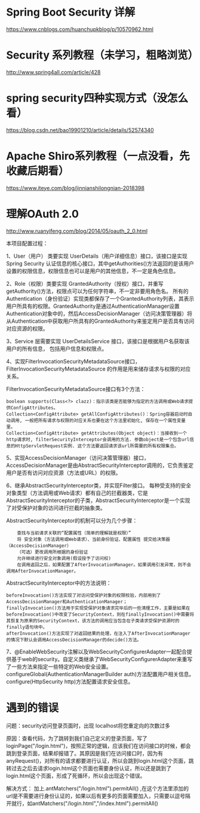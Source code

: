 # Spring Boot Security 详解

https://www.cnblogs.com/huanchupkblog/p/10570962.html

# Security 系列教程（未学习，粗略浏览）

http://www.spring4all.com/article/428

# spring security四种实现方式（没怎么看）

https://blog.csdn.net/bao19901210/article/details/52574340

# Apache Shiro系列教程（一点没看，先收藏后期看）

https://www.iteye.com/blog/jinnianshilongnian-2018398

# 理解OAuth 2.0

http://www.ruanyifeng.com/blog/2014/05/oauth_2_0.html

本项目配置过程：

1、User（用户） 类要实现 UserDetails（用户详细信息）接口，该接口是实现Spring Security 认证信息的核心接口，其中getAuthorities()方法返回的是该用户设置的权限信息，权限信息也可以是用户的其他信息，不一定是角色信息。

2、Role（权限）类要实现 GrantedAuthority（授权）接口，并重写getAuthority()方法，权限点可以为任何字符串，不一定非要用角色名。
所有的Authentication（身份验证）实现类都保存了一个GrantedAuthority列表，其表示用户所具有的权限。GrantedAuthority是通过AuthenticationManager设置Authentication对象中的，然后AccessDecisionManager（访问决策管理器）将从Authentication中获取用户所具有的GrantedAuthority来鉴定用户是否具有访问对应资源的权限。

3、Service 层需要实现 UserDetailsService 接口，该接口是根据用户名获取该用户的所有信息， 包括用户信息和权限点。

4、实现FilterInvocationSecurityMetadataSource接口，FilterInvocationSecurityMetadataSource 的作用是用来储存请求与权限的对应关系。

FilterInvocationSecurityMetadataSource接口有3个方法：

    boolean supports(Class<?> clazz)：指示该类是否能够为指定的方法调用或Web请求提供ConfigAttributes。
    Collection<ConfigAttribute> getAllConfigAttributes()：Spring容器启动时自动调用, 一般把所有请求与权限的对应关系也要在这个方法里初始化, 保存在一个属性变量里。
    Collection<ConfigAttribute> getAttributes(Object object)：当接收到一个http请求时, filterSecurityInterceptor会调用的方法. 参数object是一个包含url信息的HttpServletRequest实例. 这个方法要返回请求该url所需要的所有权限集合。

5、实现AccessDecisionManager（访问决策管理器）接口，AccessDecisionManager是由AbstractSecurityInterceptor调用的，它负责鉴定用户是否有访问对应资源（方法或URL）的权限。

6、继承AbstractSecurityInterceptor类，并实现Filter接口。
每种受支持的安全对象类型（方法调用或Web请求）都有自己的拦截器类，它是AbstractSecurityInterceptor的子类，AbstractSecurityInterceptor是一个实现了对受保护对象的访问进行拦截的抽象类。

AbstractSecurityInterceptor的机制可以分为几个步骤：

        查找与当前请求关联的“配置属性（简单的理解就是权限）”
        将 安全对象（方法调用或Web请求）、当前身份验证、配置属性 提交给决策器（AccessDecisionManager）
        （可选）更改调用所根据的身份验证
        允许继续进行安全对象调用(假设授予了访问权)
        在调用返回之后，如果配置了AfterInvocationManager。如果调用引发异常，则不会调用AfterInvocationManager。

AbstractSecurityInterceptor中的方法说明：

    beforeInvocation()方法实现了对访问受保护对象的权限校验，内部用到了AccessDecisionManager和AuthenticationManager；
    finallyInvocation()方法用于实现受保护对象请求完毕后的一些清理工作，主要是如果在beforeInvocation()中改变了SecurityContext，则在finallyInvocation()中需要将其恢复为原来的SecurityContext，该方法的调用应当包含在子类请求受保护资源时的finally语句块中。
    afterInvocation()方法实现了对返回结果的处理，在注入了AfterInvocationManager的情况下默认会调用AccessDecisionManager的decide()方法。

7、@EnableWebSecurity注解以及WebSecurityConfigurerAdapter一起配合提供基于web的security。自定义类继承了WebSecurityConfigurerAdapter来重写了一些方法来指定一些特定的Web安全设置。
configureGlobal(AuthenticationManagerBuilder auth)方法配置用户相关信息。
configure(HttpSecurity http)方法配置请求安全信息。

# 遇到的错误
问题：security访问登录页面时，出现 localhost将您重定向的次数过多

原因：查看代码，为了跳转到我们自己定义的登录页面，写了loginPage("/login.html")，按照正常的逻辑，应该我们在访问接口的时候，都会跳到登录页面，结果却报错了。其原因是我们在访问接口时，因为有 anyRequest()，对所有的请求都要进行认证，所以会跳到login.html这个页面，跳转过去之后去请求login.html这个页面也需要身份认证，所以还是跳到了login.html这个页面，形成了死循环，所以会出现这个错误。

解决方式：
加上.antMatchers("/login.html").permitAll() ,在这个方法里添加的url是不需要进行身份认证的，如果以后有更多的页面需要加入，只需要以逗号隔开就行，如antMatchers("/login.html","/index.html").permitAll()
